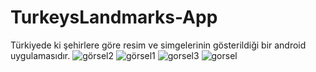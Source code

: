 # TurkeysLandmarks-App
Türkiyede ki şehirlere göre resim ve simgelerinin gösterildiği bir android uygulamasıdır.
![görsel2](https://user-images.githubusercontent.com/63001162/123469087-4836f180-d5fb-11eb-84c1-97948580a946.PNG)
![görsel1](https://user-images.githubusercontent.com/63001162/123469093-4b31e200-d5fb-11eb-9be6-fa4d63731d61.PNG)
![gorsel3](https://user-images.githubusercontent.com/63001162/123469101-4ec56900-d5fb-11eb-8d9b-2e0e9233f127.PNG)
![gorsel](https://user-images.githubusercontent.com/63001162/123469120-51c05980-d5fb-11eb-8346-70a149e2fe6b.PNG)
